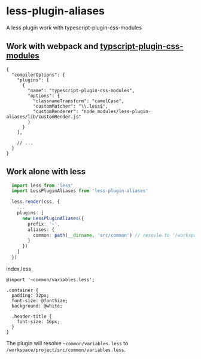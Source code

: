 # less-plugin-aliases

A less plugin work with typescript-plugin-css-modules

## Work with webpack and [typscript-plugin-css-modules](https://github.com/mrmckeb/typescript-plugin-css-modules)

```json5
{
  "compilerOptions": {
    "plugins": [
      {
        "name": "typescript-plugin-css-modules",
        "options": {
          "classnameTransform": "camelCase",
          "customMatcher": "\\.less$",
          "customRenderer": "node_modules/less-plugin-aliases/lib/customRender.js"
        }
      }
    ],

    // ...
  }
}
```

## Work alone with less

```ts
  import less from 'less'
  import LessPluginAliases from 'less-plugin-aliases'

  less.render(css, {
    ...
    plugins: [
      new LessPluginAliases({
        prefix: '~',
        aliases: {
          common: path(__dirname, 'src/common') // resovle to '/workspace/project/src/common'
        }
      })
    ]
  })
```

index.less

```less
@import '~common/variables.less';

.container {
  padding: 32px;
  font-size: @fontSize;
  background: @white;

  .header-title {
    font-size: 16px;
  }
}
```

The plugin will resolve `~common/variables.less` to `/workspace/project/src/common/variables.less`.
